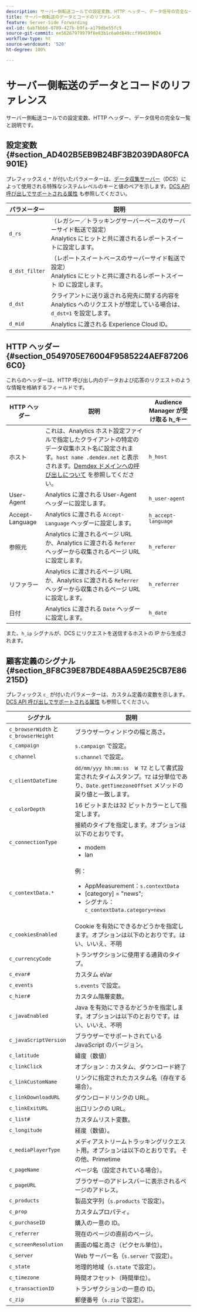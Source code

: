 ```yaml
---
description: サーバー側転送コールでの設定変数、HTTP ヘッダー、データ信号の完全な一覧と説明です。
title: サーバー側転送のデータとコードのリファレンス
feature: Server-Side Forwarding
exl-id: 6ab7bbb6-0709-427b-b9fa-a179dbe55fc9
source-git-commit: ee56267979979f8e03b1c6a0d849ccf994599024
workflow-type: ht
source-wordcount: '520'
ht-degree: 100%

---
```


# サーバー側転送のデータとコードのリファレンス

サーバー側転送コールでの設定変数、HTTP ヘッダー、データ信号の完全な一覧と説明です。

## 設定変数 {#section_AD402B5EB9B24BF3B2039DA80FCA901E}

プレフィックス `d_*` が付いたパラメーターは、[データ収集サーバー](https://experienceleague.adobe.com/docs/audience-manager/user-guide/reference/system-components/components-data-collection.html?lang=ja)（DCS）によって使用される特殊なシステムレベルのキーと値のペアを示します。[DCS API 呼び出しでサポートされる属性](https://experienceleague.adobe.com/docs/audience-manager/user-guide/api-and-sdk-code/dcs/dcs-api-reference/dcs-keys.html?lang=ja) も参照してください。

| パラメーター | 説明 |
|--- |--- |
| `d_rs` | （レガシー／トラッキングサーバーベースのサーバーサイド転送で設定） <br>Analytics にヒットと共に渡されるレポートスイートに設定します。 |
| `d_dst_filter` | （レポートスイートベースのサーバーサイド転送で設定）<br>Analytics にヒットと共に渡されるレポートスイート ID に設定します。 |
| `d_dst` | クライアントに送り返される宛先に関する内容を Analytics へのリクエストが想定している場合は、<br> `d_dst=1` を設定します。 |
| `d_mid` | Analytics に渡される Experience Cloud ID。 |

## HTTP ヘッダー {#section_0549705E76004F9585224AEF872066C0}

これらのヘッダーは、HTTP 呼び出し内のデータおよび応答のリクエストのような情報を格納するフィールドです。

| HTTP ヘッダー | 説明 | Audience Manager が受け取る h_キー |
| --- | --- | --- |
| ホスト | これは、Analytics ホスト設定ファイルで指定したクライアントの特定のデータ収集ホスト名に設定されます。`host name .demdex.net` と表示されます。[Demdex ドメインへの呼び出しについて](https://experienceleague.adobe.com/docs/audience-manager/user-guide/reference/demdex-calls.html?lang=ja) を参照してください。 | `h_host` |
| User-Agent | Analytics に渡される User-Agent ヘッダーに設定します。 | `h_user-agent` |
| Accept-Language | Analytics に渡される `Accept-Language` ヘッダーに設定します。 | `h_accept-language` |
| 参照元 | Analytics に渡されるページ URL か、Analytics に渡される `Referer` ヘッダーから収集されるページ URL に設定します。 | `h_referer` |
| リファラー | Analytics に渡されるページ URL か、Analytics に渡される `Referrer` ヘッダーから収集されるページ URL に設定します。 | `h_referrer` |
| 日付 | Analytics に渡される `Date` ヘッダーに設定します。 | `h_date` |

また、`h_ip` シグナルが、DCS にリクエストを送信するホストの IP から生成されます。

## 顧客定義のシグナル {#section_8F8C39E87BDE48BAA59E25CB7E86215D}

プレフィックス `c_` が付いたパラメーターは、カスタム定義の変数を示します。[DCS API 呼び出しでサポートされる属性](https://experienceleague.adobe.com/docs/audience-manager/user-guide/api-and-sdk-code/dcs/dcs-api-reference/dcs-keys.html?lang=ja) も参照してください。

| シグナル | 説明 |
| --- |--- |
| `c_browserWidth` と `c_browserHeight` | ブラウザーウィンドウの幅と高さ。 |
| `c_campaign` | `s.campaign` で設定。 |
| `c_channel` | `s.channel` で設定。 |
| `c_clientDateTime` | `dd/mm/yyy hh:mm:ss  W TZ` として書式設定されたタイムスタンプ。`TZ` は分単位であり、`Date.getTimezoneOffset` メソッドの戻り値と一致します。 |
| `c_colorDepth` | 16 ビットまたは32 ビットカラーとして指定します。 |
| `c_connectionType` | 接続のタイプを指定します。オプションは以下のとおりです。<ul><li>modem</li><li>lan</li></ul> |
| `c_contextData.*` | 例：<ul><li>AppMeasurement：`s.contextData`</li><li>[category] = &quot;news&quot;;</li><li>シグナル：`c_contextData.category=news`</li></ul> |
| `c_cookiesEnabled` | Cookie を有効にできるかどうかを指定します。オプションは以下のとおりです。はい、いいえ、不明 |
| `c_currencyCode` | トランザクションに使用する通貨のタイプ。 |
| `c_evar#` | カスタム eVar |
| `c_events` | `s.events` で設定。 |
| `c_hier#` | カスタム階層変数。 |
| `c_javaEnabled` | Java を有効にできるかどうかを指定します。オプションは以下のとおりです。はい、いいえ、不明 |
| `c_javaScriptVersion` | ブラウザーでサポートされている JavaScript のバージョン。 |
| `c_latitude` | 緯度（数値） |
| `c_linkClick` | オプション：カスタム、ダウンロード終了 |
| `c_linkCustomName` | リンクに指定されたカスタム名（存在する場合）。 |
| `c_linkDownloadURL` | ダウンロードリンクの URL。 |
| `c_linkExitURL` | 出口リンクの URL。 |
| `c_list#` | カスタムリスト変数。 |
| `c_longitude` | 経度（数値）。 |
| `c_mediaPlayerType` | メディアストリームトラッキングリクエスト用。オプションは以下のとおりです。        その他、Primetime |
| `c_pageName` | ページ名（設定されている場合）。 |
| `c_pageURL` | ブラウザーのアドレスバーに表示されるページのアドレス。 |
| `c_products` | 製品文字列（`s.products` で設定）。 |
| `c_prop` | カスタムプロパティ。 |
| `c_purchaseID` | 購入の一意の ID。 |
| `c_referrer` | 現在のページの直前のページ。 |
| `c_screenResolution` | 画面の幅と高さ（ピクセル単位）。 |
| `c_server` | Web サーバー名（`s.server` で設定）。 |
| `c_state` | 地理的地域（`s.state` で設定）。 |
| `c_timezone` | 時間オフセット（時間単位）。 |
| `c_transactionID` | トランザクションの一意の ID。 |
| `c_zip` | 郵便番号（`s.zip` で設定）。 |

